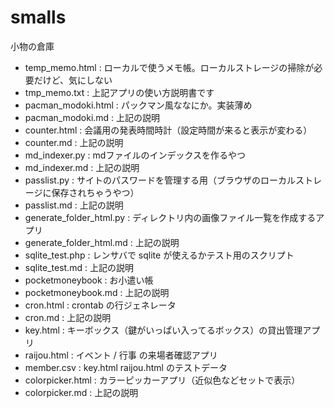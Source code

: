 # smalls
小物の倉庫

- temp_memo.html : ローカルで使うメモ帳。ローカルストレージの掃除が必要だけど、気にしない
- tmp_memo.txt : 上記アプリの使い方説明書です
- pacman_modoki.html : パックマン風ななにか。実装薄め
- pacman_modoki.md : 上記の説明
- counter.html : 会議用の発表時間時計（設定時間が来ると表示が変わる）
- counter.md : 上記の説明
- md_indexer.py : mdファイルのインデックスを作るやつ
- md_indexer.md : 上記の説明
- passlist.py : サイトのパスワードを管理する用（ブラウザのローカルストレージに保存されちゃうやつ）
- passlist.md : 上記の説明
- generate_folder_html.py : ディレクトリ内の画像ファイル一覧を作成するアプリ
- generate_folder_html.md : 上記の説明
- sqlite_test.php : レンサバで sqlite が使えるかテスト用のスクリプト
- sqlite_test.md : 上記の説明
- pocketmoneybook : お小遣い帳
- pocketmoneybook.md : 上記の説明
- cron.html : crontab の行ジェネレータ
- cron.md : 上記の説明
- key.html : キーボックス（鍵がいっぱい入ってるボックス）の貸出管理アプリ
- raijou.html : イベント / 行事 の来場者確認アプリ
- member.csv : key.html raijou.html のテストデータ
- colorpicker.html : カラーピッカーアプリ（近似色などセットで表示）
- colorpicker.md : 上記の説明
